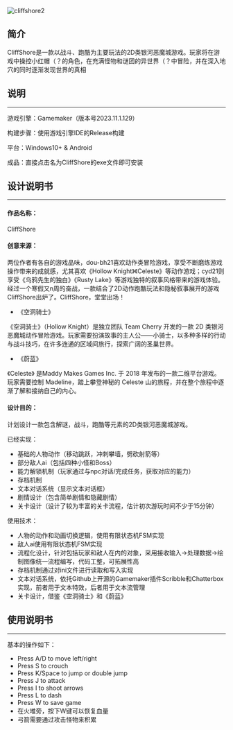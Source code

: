 ![cliffshore2](D:\LocalFiles\4Spring\1软设\game\cliffshore2.png)

## 简介

CliffShore是一款以战斗、跑酷为主要玩法的2D类银河恶魔城游戏。玩家将在游戏中操控小红帽（？的角色，在充满怪物和谜团的异世界（？中冒险，并在深入地穴的同时逐渐发现世界的真相

## 说明

------

游戏引擎：Gamemaker（版本号2023.11.1.129）

构建步骤：使用游戏引擎IDE的Release构建

平台：Windows10+ & Android

成品：直接点击名为CliffShore的exe文件即可安装

## 设计说明书

------

#### 作品名称：

CliffShore

#### 创意来源：

两位作者有各自的游戏品味，dou-bh21喜欢动作类冒险游戏，享受不断磨练游戏操作带来的成就感，尤其喜欢《Hollow Knight》《Celeste》等动作游戏；cyd21则享受《乌鸦先生的独白》《Rusty Lake》等游戏独特的叙事风格带来的游戏体验。经过一个寒假又n周的奋战，一款结合了2D动作跑酷玩法和隐秘叙事展开的游戏CliffShore出炉了。CliffShore，堂堂出场！

- 《空洞骑士》

《空洞骑士》（Hollow Knight）是独立团队 Team Cherry 开发的一款 2D 类银河恶魔城动作冒险游戏。玩家需要扮演故事的主人公——小骑士，以多种多样的行动与战斗技巧，在许多连通的区域间旅行，探索广阔的圣巢世界。

- 《蔚蓝》

《Celeste》 是Maddy Makes Games Inc. 于 2018 年发布的一款二维平台游戏。玩家需要控制 Madeline，踏上攀登神秘的 Celeste 山的旅程，并在整个旅程中逐渐了解和接纳自己的内心。

#### 设计目的：

计划设计一款包含解谜，战斗，跑酷等元素的2D类银河恶魔城游戏。

已经实现：

- 基础的人物动作（移动跳跃，冲刺攀墙，劈砍射箭等）
- 部分敌人ai（包括四种小怪和Boss）
- 能力解锁机制（玩家通过与npc对话/完成任务，获取对应的能力）
- 存档机制
- 文本对话系统（显示文本对话框）
- 剧情设计（包含简单剧情和隐藏剧情）
- 关卡设计（设计了较为丰富的关卡流程，估计初次游玩时间不少于15分钟）

使用技术：

- 人物的动作和动画切换逻辑，使用有限状态机FSM实现
- 敌人ai使用有限状态机FSM实现
- 流程化设计，针对包括玩家和敌人在内的对象，采用接收输入→处理数据→绘制图像统一流程编写，代码工整，可拓展性高
- 存档机制通过对ini文件进行读取和写入实现
- 文本对话系统，依托Github上开源的Gamemaker插件Scribble和Chatterbox实现，前者用于文本特效，后者用于文本流管理
- 关卡设计，借鉴《空洞骑士》和《蔚蓝》

## 使用说明书

------

基本的操作如下：

- Press A/D to move left/right 
- Press S to crouch 
- Press K/Space to jump or double jump 
- Press J to attack 
- Press I to shoot arrows
- Press L to dash
- Press W to save game
- 在火堆旁，按下W键可以恢复血量
- 弓箭需要通过攻击怪物来积累
